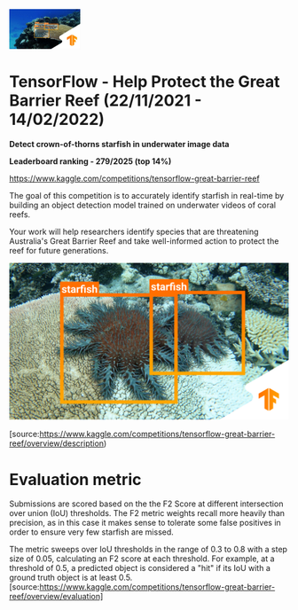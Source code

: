 <img src="https://github.com/yoviny/Deep-learning-Competitions/blob/master/TensorFlow%20-%20Help%20Protect%20the%20Great%20Barrier%20Reef/thumbnail.jpg" width="128">

# TensorFlow - Help Protect the Great Barrier Reef (22/11/2021 - 14/02/2022)
**Detect crown-of-thorns starfish in underwater image data**

**Leaderboard ranking - 279/2025 (top 14%)**

https://www.kaggle.com/competitions/tensorflow-great-barrier-reef

The goal of this competition is to accurately identify starfish in real-time by building an object detection model trained on underwater videos of coral reefs.

Your work will help researchers identify species that are threatening Australia's Great Barrier Reef and take well-informed action to protect the reef for future generations.

![image](https://github.com/yoviny/Deep-learning-Competitions/blob/master/TensorFlow%20-%20Help%20Protect%20the%20Great%20Barrier%20Reef/GBR_cover.png)

[source:https://www.kaggle.com/competitions/tensorflow-great-barrier-reef/overview/description)

# Evaluation metric
Submissions are scored based on the the F2 Score at different intersection over union (IoU) thresholds. The F2 metric weights recall more heavily than precision, as in this case it makes sense to tolerate some false positives in order to ensure very few starfish are missed.

The metric sweeps over IoU thresholds in the range of 0.3 to 0.8 with a step size of 0.05, calculating an F2 score at each threshold. For example, at a threshold of 0.5, a predicted object is considered a "hit" if its IoU with a ground truth object is at least 0.5.
[source:https://www.kaggle.com/competitions/tensorflow-great-barrier-reef/overview/evaluation]
